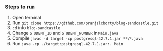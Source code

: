 ### Steps to run

1. Open terminal
2. Run ```git clone https://github.com/pranjalcborty/blog-sandcastle.git```
3. ```cd``` into ```blog-sandcastle```
4. Change ```STUDENT_ID``` and ```STUDENT_NUMBER``` in ```Main.java```
5. Compile ```javac -d target -cp postgresql-42.7.1.jar **/*.java```
6. Run ```java -cp ./target:postgresql-42.7.1.jar:. Main```

